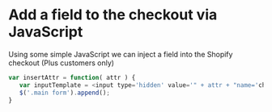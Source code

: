 # Add a field to the checkout via JavaScript

Using some simple JavaScript we can inject a field into the Shopify checkout (Plus customers only)

```js
var insertAttr = function( attr ) {
   var inputTemplate = <input type='hidden' value='" + attr + "name='checkout[attributes]["attr-name"]'>;
   $('.main form').append();
}
```
